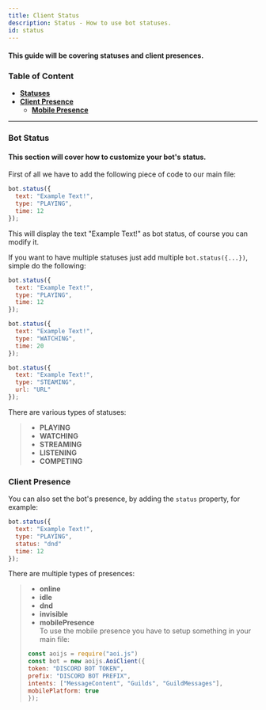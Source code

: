 ```yaml
---
title: Client Status 
description: Status - How to use bot statuses.
id: status
---
```


#### This guide will be covering statuses and client presences.

### Table of Content
  - **[Statuses][1]**
  - **[Client Presence][2]** 
    -  **[Mobile Presence](#client-presence)**

---

### Bot Status

#### This section will cover how to customize your bot's status.

First of all we have to add the following piece of code to our main file:
```js
bot.status({
  text: "Example Text!",
  type: "PLAYING",
  time: 12
});
```
This will display the text "Example Text!" as bot status, of course you can modify it.

If you want to have multiple statuses just add multiple `bot.status({...})`, simple do the following:
```js
bot.status({
  text: "Example Text!",
  type: "PLAYING",
  time: 12
});

bot.status({
  text: "Example Text!",
  type: "WATCHING",
  time: 20
});

bot.status({
  text: "Example Text!",
  type: "STEAMING",
  url: "URL"
});
```

There are various types of statuses:

> * **PLAYING**
> * **WATCHING**
> * **STREAMING** 
> * **LISTENING**
> * **COMPETING**

### Client Presence 

You can also set the bot's presence, by adding the `status` property, for example:
```js
bot.status({
  text: "Example Text!",
  type: "PLAYING",
  status: "dnd"
  time: 12
});
```

There are multiple types of presences:

> * **online**
> * **idle**
> * **dnd** 
> * **invisible**
> * **mobilePresence**  
  > To use the mobile presence you have to setup something in your main file:
>  ```js
>  const aoijs = require("aoi.js")
>  const bot = new aoijs.AoiClient({
>  token: "DISCORD BOT TOKEN",
>  prefix: "DISCORD BOT PREFIX",
>  intents: ["MessageContent", "Guilds", "GuildMessages"],
>  mobilePlatform: true
> });
> ```

<!--- links -->
[1]: #bot-status
[2]: #client-presence
